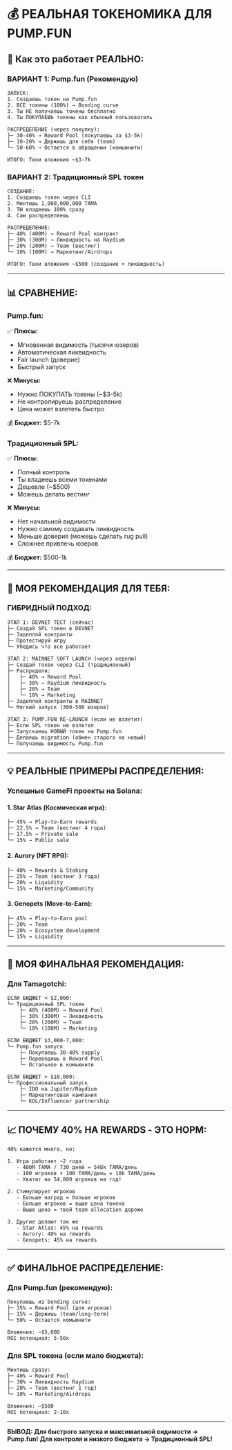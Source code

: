 # 💰 РЕАЛЬНАЯ ТОКЕНОМИКА ДЛЯ PUMP.FUN

## 🎯 Как это работает РЕАЛЬНО:

### **ВАРИАНТ 1: Pump.fun (Рекомендую)**

```
ЗАПУСК:
1. Создаешь токен на Pump.fun
2. ВСЕ токены (100%) → Bonding curve
3. Ты НЕ получаешь токены бесплатно
4. Ты ПОКУПАЕШЬ токены как обычный пользователь

РАСПРЕДЕЛЕНИЕ (через покупку):
├─ 30-40% → Reward Pool (покупаешь за $3-5k)
├─ 10-20% → Держишь для себя (team)
└─ 50-60% → Остается в обращении (комьюнити)

ИТОГО: Твои вложения ~$3-7k
```

### **ВАРИАНТ 2: Традиционный SPL токен**

```
СОЗДАНИЕ:
1. Создаешь токен через CLI
2. Минтишь 1,000,000,000 TAMA
3. ТЫ владеешь 100% сразу
4. Сам распределяешь

РАСПРЕДЕЛЕНИЕ:
├─ 40% (400M) → Reward Pool контракт
├─ 30% (300M) → Ликвидность на Raydium
├─ 20% (200M) → Team (вестинг)
└─ 10% (100M) → Маркетинг/Airdrops

ИТОГО: Твои вложения ~$500 (создание + ликвидность)
```

---

## 📊 СРАВНЕНИЕ:

### **Pump.fun:**
✅ **Плюсы:**
- Мгновенная видимость (тысячи юзеров)
- Автоматическая ликвидность
- Fair launch (доверие)
- Быстрый запуск

❌ **Минусы:**
- Нужно ПОКУПАТЬ токены (~$3-5k)
- Не контролируешь распределение
- Цена может взлететь быстро

💰 **Бюджет:** $5-7k

### **Традиционный SPL:**
✅ **Плюсы:**
- Полный контроль
- Ты владеешь всеми токенами
- Дешевле (~$500)
- Можешь делать вестинг

❌ **Минусы:**
- Нет начальной видимости
- Нужно самому создавать ликвидность
- Меньше доверия (можешь сделать rug pull)
- Сложнее привлечь юзеров

💰 **Бюджет:** $500-1k

---

## 🎯 МОЯ РЕКОМЕНДАЦИЯ ДЛЯ ТЕБЯ:

### **ГИБРИДНЫЙ ПОДХОД:**

```
ЭТАП 1: DEVNET ТЕСТ (сейчас)
├─ Создай SPL токен в DEVNET
├─ Задеплой контракты
├─ Протестируй игру
└─ Убедись что все работает

ЭТАП 2: MAINNET SOFT LAUNCH (через неделю)
├─ Создай токен через CLI (традиционный)
├─ Распредели:
│   ├─ 40% → Reward Pool
│   ├─ 30% → Raydium ликвидность
│   ├─ 20% → Team
│   └─ 10% → Marketing
├─ Задеплой контракты в MAINNET
└─ Мягкий запуск (300-500 юзеров)

ЭТАП 3: PUMP.FUN RE-LAUNCH (если не взлетит)
├─ Если SPL токен не взлетел
├─ Запускаешь НОВЫЙ токен на Pump.fun
├─ Делаешь migration (обмен старого на новый)
└─ Получаешь видимость Pump.fun
```

---

## 💡 РЕАЛЬНЫЕ ПРИМЕРЫ РАСПРЕДЕЛЕНИЯ:

### **Успешные GameFi проекты на Solana:**

#### **1. Star Atlas (Космическая игра):**
```
├─ 45% → Play-to-Earn rewards
├─ 22.5% → Team (вестинг 4 года)
├─ 17.5% → Private sale
└─ 15% → Public sale
```

#### **2. Aurory (NFT RPG):**
```
├─ 40% → Rewards & Staking
├─ 25% → Team (вестинг 3 года)
├─ 20% → Liquidity
└─ 15% → Marketing/Community
```

#### **3. Genopets (Move-to-Earn):**
```
├─ 45% → Play-to-Earn pool
├─ 20% → Team
├─ 20% → Ecosystem development
└─ 15% → Liquidity
```

---

## 🎯 МОЯ ФИНАЛЬНАЯ РЕКОМЕНДАЦИЯ:

### **Для Tamagotchi:**

```
ЕСЛИ БЮДЖЕТ < $2,000:
└─ Традиционный SPL токен
    ├─ 40% (400M) → Reward Pool
    ├─ 30% (300M) → Ликвидность
    ├─ 20% (200M) → Team
    └─ 10% (100M) → Marketing

ЕСЛИ БЮДЖЕТ $3,000-7,000:
└─ Pump.fun запуск
    ├─ Покупаешь 30-40% supply
    ├─ Переводишь в Reward Pool
    └─ Остальное в комьюнити

ЕСЛИ БЮДЖЕТ > $10,000:
└─ Профессиональный запуск
    ├─ IDO на Jupiter/Raydium
    ├─ Маркетинговая кампания
    └─ KOL/Influencer partnership
```

---

## 📈 ПОЧЕМУ 40% НА REWARDS - ЭТО НОРМ:

```
40% кажется много, но:

1. Игра работает ~2 года
   - 400M TAMA / 730 дней = 548k TAMA/день
   - 100 игроков × 100 TAMA/день = 10k TAMA/день
   - Хватит на 54,800 игроков на год!

2. Стимулирует игроков
   - Больше наград = больше игроков
   - Больше игроков = выше цена токена
   - Выше цена = твой team allocation дороже

3. Другие делают так же
   - Star Atlas: 45% на rewards
   - Aurory: 40% на rewards
   - Genopets: 45% на rewards
```

---

## ✅ ФИНАЛЬНОЕ РАСПРЕДЕЛЕНИЕ:

### **Для Pump.fun (рекомендую):**
```
Покупаешь из bonding curve:
├─ 35% → Reward Pool (для игроков)
├─ 15% → Держишь (team/long-term)
└─ 50% → Остается комьюнити

Вложения: ~$5,000
ROI потенциал: 5-50x
```

### **Для SPL токена (если мало бюджета):**
```
Минтишь сразу:
├─ 40% → Reward Pool
├─ 30% → Ликвидность Raydium
├─ 20% → Team (вестинг 1 год)
└─ 10% → Marketing/Airdrops

Вложения: ~$500
ROI потенциал: 2-10x
```

---

**ВЫВОД: Для быстрого запуска и максимальной видимости → Pump.fun!**
**Для контроля и низкого бюджета → Традиционный SPL!**







